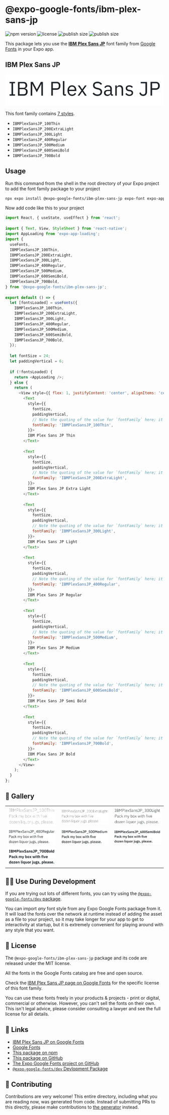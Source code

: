 # @expo-google-fonts/ibm-plex-sans-jp

![npm version](https://flat.badgen.net/npm/v/@expo-google-fonts/ibm-plex-sans-jp)
![license](https://flat.badgen.net/github/license/expo/google-fonts)
![publish size](https://flat.badgen.net/packagephobia/install/@expo-google-fonts/ibm-plex-sans-jp)
![publish size](https://flat.badgen.net/packagephobia/publish/@expo-google-fonts/ibm-plex-sans-jp)

This package lets you use the [**IBM Plex Sans JP**](https://fonts.google.com/specimen/IBM+Plex+Sans+JP) font family from [Google Fonts](https://fonts.google.com/) in your Expo app.

## IBM Plex Sans JP

![IBM Plex Sans JP](./font-family.png)

This font family contains [7 styles](#-gallery).

- `IBMPlexSansJP_100Thin`
- `IBMPlexSansJP_200ExtraLight`
- `IBMPlexSansJP_300Light`
- `IBMPlexSansJP_400Regular`
- `IBMPlexSansJP_500Medium`
- `IBMPlexSansJP_600SemiBold`
- `IBMPlexSansJP_700Bold`

## Usage

Run this command from the shell in the root directory of your Expo project to add the font family package to your project
```sh
npx expo install @expo-google-fonts/ibm-plex-sans-jp expo-font expo-app-loading
```

Now add code like this to your project
```js
import React, { useState, useEffect } from 'react';

import { Text, View, StyleSheet } from 'react-native';
import AppLoading from 'expo-app-loading';
import {
  useFonts,
  IBMPlexSansJP_100Thin,
  IBMPlexSansJP_200ExtraLight,
  IBMPlexSansJP_300Light,
  IBMPlexSansJP_400Regular,
  IBMPlexSansJP_500Medium,
  IBMPlexSansJP_600SemiBold,
  IBMPlexSansJP_700Bold,
} from '@expo-google-fonts/ibm-plex-sans-jp';

export default () => {
  let [fontsLoaded] = useFonts({
    IBMPlexSansJP_100Thin,
    IBMPlexSansJP_200ExtraLight,
    IBMPlexSansJP_300Light,
    IBMPlexSansJP_400Regular,
    IBMPlexSansJP_500Medium,
    IBMPlexSansJP_600SemiBold,
    IBMPlexSansJP_700Bold,
  });

  let fontSize = 24;
  let paddingVertical = 6;

  if (!fontsLoaded) {
    return <AppLoading />;
  } else {
    return (
      <View style={{ flex: 1, justifyContent: 'center', alignItems: 'center' }}>
        <Text
          style={{
            fontSize,
            paddingVertical,
            // Note the quoting of the value for `fontFamily` here; it expects a string!
            fontFamily: 'IBMPlexSansJP_100Thin',
          }}>
          IBM Plex Sans JP Thin
        </Text>

        <Text
          style={{
            fontSize,
            paddingVertical,
            // Note the quoting of the value for `fontFamily` here; it expects a string!
            fontFamily: 'IBMPlexSansJP_200ExtraLight',
          }}>
          IBM Plex Sans JP Extra Light
        </Text>

        <Text
          style={{
            fontSize,
            paddingVertical,
            // Note the quoting of the value for `fontFamily` here; it expects a string!
            fontFamily: 'IBMPlexSansJP_300Light',
          }}>
          IBM Plex Sans JP Light
        </Text>

        <Text
          style={{
            fontSize,
            paddingVertical,
            // Note the quoting of the value for `fontFamily` here; it expects a string!
            fontFamily: 'IBMPlexSansJP_400Regular',
          }}>
          IBM Plex Sans JP Regular
        </Text>

        <Text
          style={{
            fontSize,
            paddingVertical,
            // Note the quoting of the value for `fontFamily` here; it expects a string!
            fontFamily: 'IBMPlexSansJP_500Medium',
          }}>
          IBM Plex Sans JP Medium
        </Text>

        <Text
          style={{
            fontSize,
            paddingVertical,
            // Note the quoting of the value for `fontFamily` here; it expects a string!
            fontFamily: 'IBMPlexSansJP_600SemiBold',
          }}>
          IBM Plex Sans JP Semi Bold
        </Text>

        <Text
          style={{
            fontSize,
            paddingVertical,
            // Note the quoting of the value for `fontFamily` here; it expects a string!
            fontFamily: 'IBMPlexSansJP_700Bold',
          }}>
          IBM Plex Sans JP Bold
        </Text>
      </View>
    );
  }
};

```

## 🔡 Gallery


||||
|-|-|-|
|![IBMPlexSansJP_100Thin](./IBMPlexSansJP_100Thin.ttf.png)|![IBMPlexSansJP_200ExtraLight](./IBMPlexSansJP_200ExtraLight.ttf.png)|![IBMPlexSansJP_300Light](./IBMPlexSansJP_300Light.ttf.png)||
|![IBMPlexSansJP_400Regular](./IBMPlexSansJP_400Regular.ttf.png)|![IBMPlexSansJP_500Medium](./IBMPlexSansJP_500Medium.ttf.png)|![IBMPlexSansJP_600SemiBold](./IBMPlexSansJP_600SemiBold.ttf.png)||
|![IBMPlexSansJP_700Bold](./IBMPlexSansJP_700Bold.ttf.png)||||


## 👩‍💻 Use During Development

If you are trying out lots of different fonts, you can try using the [`@expo-google-fonts/dev` package](https://github.com/expo/google-fonts/tree/master/font-packages/dev#readme).

You can import *any* font style from any Expo Google Fonts package from it. It will load the fonts
over the network at runtime instead of adding the asset as a file to your project, so it may take longer
for your app to get to interactivity at startup, but it is extremely convenient
for playing around with any style that you want.

## 📖 License

The `@expo-google-fonts/ibm-plex-sans-jp` package and its code are released under the MIT license.

All the fonts in the Google Fonts catalog are free and open source.

Check the [IBM Plex Sans JP page on Google Fonts](https://fonts.google.com/specimen/IBM+Plex+Sans+JP) for the specific license of this font family.

You can use these fonts freely in your products & projects - print or digital, commercial or otherwise. However, you can't sell the fonts on their own. This isn't legal advice, please consider consulting a lawyer and see the full license for all details.

## 🔗 Links

- [IBM Plex Sans JP on Google Fonts](https://fonts.google.com/specimen/IBM+Plex+Sans+JP)
- [Google Fonts](https://fonts.google.com/)
- [This package on npm](https://www.npmjs.com/package/@expo-google-fonts/ibm-plex-sans-jp)
- [This package on GitHub](https://github.com/expo/google-fonts/tree/master/font-packages/ibm-plex-sans-jp)
- [The Expo Google Fonts project on GitHub](https://github.com/expo/google-fonts)
- [`@expo-google-fonts/dev` Devlopment Package](https://github.com/expo/google-fonts/tree/master/font-packages/dev)

## 🤝 Contributing

Contributions are very welcome! This entire directory, including what you are reading now, was generated from code. Instead of submitting PRs to this directly, please make contributions to [the generator](https://github.com/expo/google-fonts/tree/master/packages/generator) instead.
